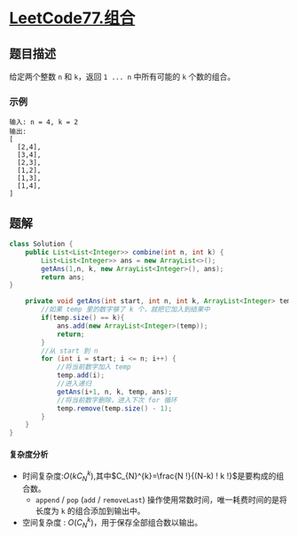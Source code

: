 # [LeetCode77.组合](https://leetcode-cn.com/problems/combinations/)
## 题目描述
给定两个整数 `n` 和 `k`，返回 `1 ... n` 中所有可能的 `k` 个数的组合。
### 示例
```
输入: n = 4, k = 2
输出:
[
  [2,4],
  [3,4],
  [2,3],
  [1,2],
  [1,3],
  [1,4],
]
```
## 题解
```java
class Solution {
    public List<List<Integer>> combine(int n, int k) {
        List<List<Integer>> ans = new ArrayList<>();
        getAns(1,n, k, new ArrayList<Integer>(), ans);
        return ans;
}

    private void getAns(int start, int n, int k, ArrayList<Integer> temp,List<List<Integer>> ans) {
        //如果 temp 里的数字够了 k 个，就把它加入到结果中
        if(temp.size() == k){
            ans.add(new ArrayList<Integer>(temp));
            return;
        }
        //从 start 到 n
        for (int i = start; i <= n; i++) {
            //将当前数字加入 temp
            temp.add(i);
            //进入递归
            getAns(i+1, n, k, temp, ans);
            //将当前数字删除，进入下次 for 循环
            temp.remove(temp.size() - 1);
        }
    }
}
```
#### 复杂度分析
- 时间复杂度:$O\left(k C_{N}^{k}\right)$,其中$C_{N}^{k}=\frac{N !}{(N-k) ! k !}$是要构成的组合数。
  - `append` / `pop` (`add` / `removeLast`) 操作使用常数时间，唯一耗费时间的是将长度为 `k` 的组合添加到输出中。
- 空间复杂度 : $O\left(C_{N}^{k}\right)$，用于保存全部组合数以输出。